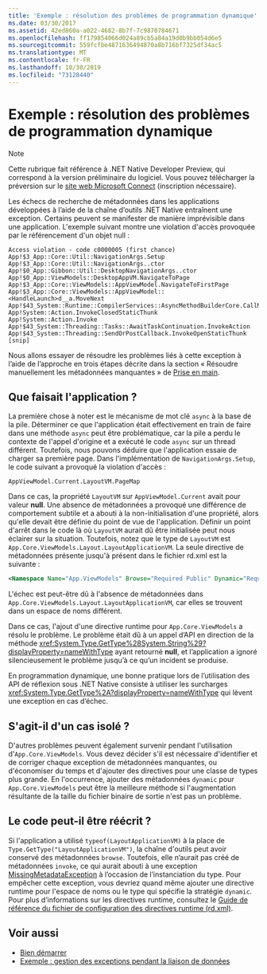 ```yaml
---
title: 'Exemple : résolution des problèmes de programmation dynamique'
ms.date: 03/30/2017
ms.assetid: 42ed860a-a022-4682-8b7f-7c9870784671
ms.openlocfilehash: ff179854066d024a89cb5a84a19d0b9bb054d6e5
ms.sourcegitcommit: 559fcfbe4871636494870a8b716bf7325df34ac5
ms.translationtype: MT
ms.contentlocale: fr-FR
ms.lasthandoff: 10/30/2019
ms.locfileid: "73128440"
---
```

# <a name="example-troubleshooting-dynamic-programming"></a>Exemple : résolution des problèmes de programmation dynamique
> [!NOTE]
> Cette rubrique fait référence à .NET Native Developer Preview, qui correspond à la version préliminaire du logiciel. Vous pouvez télécharger la préversion sur le [site web Microsoft Connect](https://go.microsoft.com/fwlink/?LinkId=394611) (inscription nécessaire).  
  
 Les échecs de recherche de métadonnées dans les applications développées à l’aide de la chaîne d’outils .NET Native entraînent une exception.  Certains peuvent se manifester de manière imprévisible dans une application.  L'exemple suivant montre une violation d'accès provoquée par le référencement d'un objet null :  
  
```output
Access violation - code c0000005 (first chance)  
App!$3_App::Core::Util::NavigationArgs.Setup  
App!$3_App::Core::Util::NavigationArgs..ctor  
App!$0_App::Gibbon::Util::DesktopNavigationArgs..ctor  
App!$0_App::ViewModels::DesktopAppVM.NavigateToPage  
App!$3_App::Core::ViewModels::AppViewModel.NavigateToFirstPage  
App!$3_App::Core::ViewModels::AppViewModel::<HandleLaunch>d__a.MoveNext  
App!$43_System::Runtime::CompilerServices::AsyncMethodBuilderCore.CallMoveNext  
App!System::Action.InvokeClosedStaticThunk  
App!System::Action.Invoke  
App!$43_System::Threading::Tasks::AwaitTaskContinuation.InvokeAction  
App!$43_System::Threading::SendOrPostCallback.InvokeOpenStaticThunk  
[snip]  
```  
  
 Nous allons essayer de résoudre les problèmes liés à cette exception à l’aide de l’approche en trois étapes décrite dans la section « Résoudre manuellement les métadonnées manquantes » de [Prise en main](getting-started-with-net-native.md).  
  
## <a name="what-was-the-app-doing"></a>Que faisait l'application ?  
 La première chose à noter est le mécanisme de mot clé `async` à la base de la pile.  Déterminer ce que l'application était effectivement en train de faire dans une méthode `async` peut être problématique, car la pile a perdu le contexte de l'appel d'origine et a exécuté le code `async` sur un thread différent. Toutefois, nous pouvons déduire que l'application essaie de charger sa première page.  Dans l'implémentation de `NavigationArgs.Setup`, le code suivant a provoqué la violation d'accès :  
  
`AppViewModel.Current.LayoutVM.PageMap`  
  
 Dans ce cas, la propriété `LayoutVM` sur `AppViewModel.Current` avait pour valeur **null**.  Une absence de métadonnées a provoqué une différence de comportement subtile et a abouti à la non-initialisation d'une propriété, alors qu'elle devait être définie du point de vue de l'application.  Définir un point d'arrêt dans le code là où `LayoutVM` aurait dû être initialisée peut nous éclairer sur la situation.  Toutefois, notez que le type de `LayoutVM` est `App.Core.ViewModels.Layout.LayoutApplicationVM`.  La seule directive de métadonnées présente jusqu'à présent dans le fichier rd.xml est la suivante :  
  
```xml  
<Namespace Name="App.ViewModels" Browse="Required Public" Dynamic="Required Public" />  
```  
  
 L'échec est peut-être dû à l'absence de métadonnées dans `App.Core.ViewModels.Layout.LayoutApplicationVM`, car elles se trouvent dans un espace de noms différent.  
  
 Dans ce cas, l'ajout d'une directive runtime pour `App.Core.ViewModels` a résolu le problème. Le problème était dû à un appel d’API en direction de la méthode <xref:System.Type.GetType%28System.String%29?displayProperty=nameWithType> ayant retourné **null**, et l’application a ignoré silencieusement le problème jusqu’à ce qu’un incident se produise.  
  
 En programmation dynamique, une bonne pratique lors de l’utilisation des API de réflexion sous .NET Native consiste à utiliser les surcharges <xref:System.Type.GetType%2A?displayProperty=nameWithType> qui lèvent une exception en cas d’échec.  
  
## <a name="is-this-an-isolated-case"></a>S'agit-il d'un cas isolé ?  
 D'autres problèmes peuvent également survenir pendant l'utilisation d'`App.Core.ViewModels`.  Vous devez décider s'il est nécessaire d'identifier et de corriger chaque exception de métadonnées manquantes, ou d'économiser du temps et d'ajouter des directives pour une classe de types plus grande.  En l'occurrence, ajouter des métadonnées `dynamic` pour `App.Core.ViewModels` peut être la meilleure méthode si l'augmentation résultante de la taille du fichier binaire de sortie n'est pas un problème.  
  
## <a name="could-the-code-be-rewritten"></a>Le code peut-il être réécrit ?  
 Si l'application a utilisé `typeof(LayoutApplicationVM)` à la place de `Type.GetType("LayoutApplicationVM")`, la chaîne d'outils peut avoir conservé des métadonnées `browse`.  Toutefois, elle n’aurait pas créé de métadonnées `invoke`, ce qui aurait abouti à une exception [MissingMetadataException](missingmetadataexception-class-net-native.md) à l’occasion de l’instanciation du type. Pour empêcher cette exception, vous devriez quand même ajouter une directive runtime pour l'espace de noms ou le type qui spécifie la stratégie `dynamic`. Pour plus d’informations sur les directives runtime, consultez le [Guide de référence du fichier de configuration des directives runtime (rd.xml)](runtime-directives-rd-xml-configuration-file-reference.md).  
  
## <a name="see-also"></a>Voir aussi

- [Bien démarrer](getting-started-with-net-native.md)
- [Exemple : gestion des exceptions pendant la liaison de données](example-handling-exceptions-when-binding-data.md)
